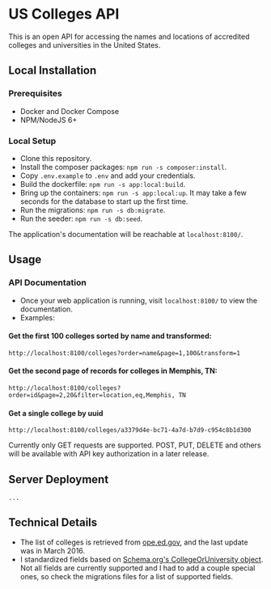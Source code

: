 # US Colleges API

This is an open API for accessing the names and locations of accredited colleges and universities in the United States.

## Local Installation

### Prerequisites

- Docker and Docker Compose
- NPM/NodeJS 6+

### Local Setup

- Clone this repository.
- Install the composer packages: `npm run -s composer:install`.
- Copy `.env.example` to `.env` and add your credentials.
- Build the dockerfile: `npm run -s app:local:build`.
- Bring up the containers: `npm run -s app:local:up`. It may take a few seconds for the database to start up the first time.
- Run the migrations: `npm run -s db:migrate`.
- Run the seeder: `npm run -s db:seed`.

The application's documentation will be reachable at `localhost:8100/`.

## Usage

### API Documentation

- Once your web application is running, visit `localhost:8100/` to view the documentation.
- Examples:

#### Get the first 100 colleges sorted by name and transformed:

``` 
http://localhost:8100/colleges?order=name&page=1,100&transform=1
```

#### Get the second page of records for colleges in Memphis, TN:

``` 
http://localhost:8100/colleges?order=id&page=2,20&filter=location,eq,Memphis, TN
```

#### Get a single college by uuid
```
http://localhost:8100/colleges/a3379d4e-bc71-4a7d-b7d9-c954c8b1d300
```

Currently only GET requests are supported. POST, PUT, DELETE and others will be available with API key authorization in a later release.

## Server Deployment

```
...
```

## Technical Details

- The list of colleges is retrieved from [ope.ed.gov](https://ope.ed.gov/accreditation/GetDownloadFile.aspx), and the last update was in March 2016.
- I standardized fields based on [Schema.org's CollegeOrUniversity object](https://schema.org/CollegeOrUniversity). Not all fields are currently supported and I had to add a couple special ones, so check the migrations files for a list of supported fields.

